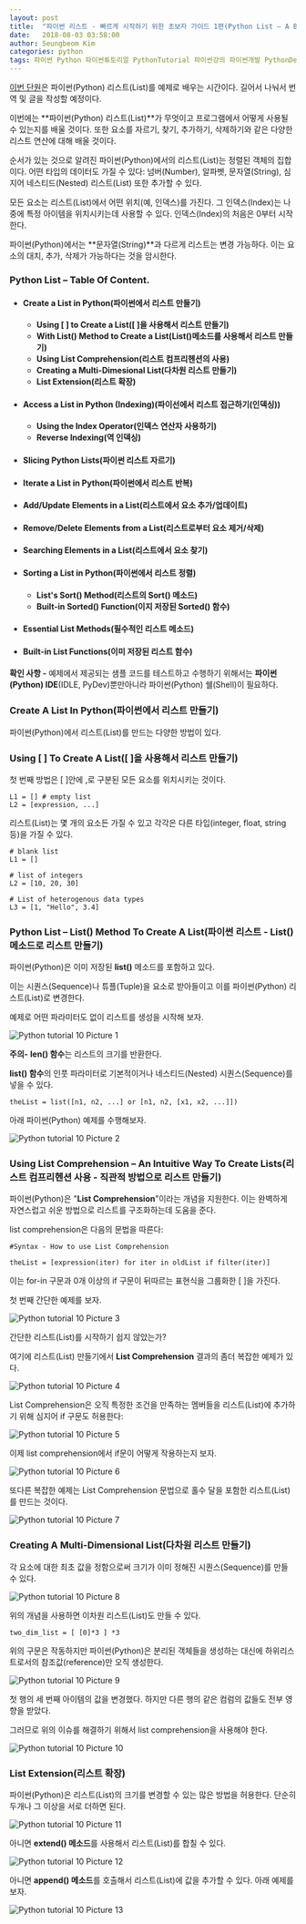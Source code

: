```yaml
---
layout: post
title:  "파이썬 리스트 - 빠르게 시작하기 위한 초보자 가이드 1편(Python List – A Beginners Guide To Get Started Quickly 1)"
date:   2018-08-03 03:58:00
author: Seungbeom Kim
categories: python
tags: 파이썬 Python 파이썬튜토리얼 PythonTutorial 파이썬강의 파이썬개발 PythonDevelopment 파이썬이란 파이썬리스트 PythonList List 파이썬데이터타입 PythonDataType
---
```


[이번 단원](https://www.techbeamers.com/python-list/)은 파이썬(Python) 리스트(List)를 예제로 배우는 시간이다. 길어서 나눠서 번역 및 글을 작성할 예정이다.

이번에는 **파이썬(Python) 리스트(List)**가 무엇이고 프로그램에서 어떻게 사용될 수 있는지를 배울 것이다. 또한 요소를 자르기, 찾기, 추가하기, 삭제하기와 같은 다양한 리스트 연산에 대해 배울 것이다.

순서가 있는 것으로 알려진 파이썬(Python)에서의 리스트(List)는 정렬된 객체의 집합이다. 어떤 타입의 데이터도 가질 수 있다: 넘버(Number), 알파벳, 문자열(String), 심지어 네스티드(Nested) 리스트(List) 또한 추가할 수 있다.

모든 요소는 리스트(List)에서 어떤 위치(예, 인덱스)를 가진다. 그 인덱스(Index)는 나중에 특정 아이템을 위치시키는데 사용할 수 있다. 인덱스(Index)의 처음은 0부터 시작한다.

파이썬(Python)에서는 **문자열(String)**과 다르게 리스트는 변경 가능하다. 이는 요소의 대치, 추가, 삭제가 가능하다는 것을 암시한다.

### Python List – Table Of Content.
- #### Create a List in Python(파이썬에서 리스트 만들기)
  - **Using [ ] to Create a List([ ]을 사용해서 리스트 만들기)**
  - **With List() Method to Create a List(List()메소드를 사용해서 리스트 만들기)**
  - **Using List Comprehension(리스트 컴프리헨션의 사용)**
  - **Creating a Multi-Dimesional List(다차원 리스트 만들기)**
  - **List Extension(리스트 확장)**
- #### Access a List in Python (Indexing)(파이선에서 리스트 접근하기(인덱싱))
  - **Using the Index Operator(인덱스 연산자 사용하기)**
  - **Reverse Indexing(역 인덱싱)**
- #### Slicing Python Lists(파이썬 리스트 자르기)
- #### Iterate a List in Python(파이썬에서 리스트 반복)
- #### Add/Update Elements in a List(리스트에서 요소 추가/업데이트)
- #### Remove/Delete Elements from a List(리스트로부터 요소 제거/삭제)
- #### Searching Elements in a List(리스트에서 요소 찾기)
- #### Sorting a List in Python(파이썬에서 리스트 정렬)
  - **List's Sort() Method(리스트의 Sort() 메소드)**
  - **Built-in Sorted() Function(이지 저장된 Sorted() 함수)**
- #### Essential List Methods(필수적인 리스트 메소드)
- #### Built-in List Functions(이미 저장된 리스트 함수)

**확인 사항 -** 예제에서 제공되는 샘플 코드를 테스트하고 수행하기 위해서는 **파이썬(Python) IDE**(IDLE, PyDev)뿐만아니라 파이썬(Python) 쉘(Shell)이 필요하다.

### Create A List In Python(파이썬에서 리스트 만들기)
파이썬(Python)에서 리스트(List)를 만드는 다양한 방법이 있다.

### Using [ ] To Create A List([ ]을 사용해서 리스트 만들기)
첫 번째 방법은 [ ]안에 ,로 구분된 모든 요소를 위치시키는 것이다.

    L1 = [] # empty list
    L2 = [expression, ...]

리스트(List)는 몇 개의 요소든 가질 수 있고 각각은 다른 타입(integer, float, string 등)을 가질 수 있다.

    # blank list
    L1 = []

    # list of integers
    L2 = [10, 20, 30]

    # List of heterogenous data types
    L3 = [1, "Hello", 3.4]

### Python List – List() Method To Create A List(파이썬 리스트 - List() 메소드로 리스트 만들기)
파이썬(Python)은 이미 저장된 **list()** 메소드를 포함하고 있다.

이는 시퀀스(Sequence)나 튜플(Tuple)을 요소로 받아들이고 이를 파이썬(Python) 리스트(List)로 변경한다.

예제로 어떤 파라미터도 없이 리스트를 생성을 시작해 보자.

<img src="{{ site.baseurl }}/assets/python/python_tutorial_10_1.png" title="Python tutorial 10 Picture 1" class="post-image">

**주의-** **len() 함수**는 리스트의 크기를 반환한다.

**list() 함수**의 인풋 파라미터로 기본적이거나 네스티드(Nested) 시퀀스(Sequence)를 넣을 수 있다.

    theList = list([n1, n2, ...] or [n1, n2, [x1, x2, ...]])

아래 파이썬(Python) 예제를 수행해보자.

<img src="{{ site.baseurl }}/assets/python/python_tutorial_10_2.png" title="Python tutorial 10 Picture 2" class="post-image">

### Using List Comprehension – An Intuitive Way To Create Lists(리스트 컴프리헨션 사용 - 직관적 방법으로 리스트 만들기)
파이썬(Python)은 "**List Comprehension**"이라는 개념을 지원한다. 이는 완벽하게 자연스럽고 쉬운 방법으로 리스트를 구조화하는데 도움을 준다.

list comprehension은 다음의 문법을 따른다:

    #Syntax - How to use List Comprehension

    theList = [expression(iter) for iter in oldList if filter(iter)]

이는 for-in 구문과 0개 이상의 if 구문이 뒤따르는 표현식을 그룹화한 [ ]을 가진다.

첫 번째 간단한 예제를 보자.

<img src="{{ site.baseurl }}/assets/python/python_tutorial_10_3.png" title="Python tutorial 10 Picture 3" class="post-image">

간단한 리스트(List)를 시작하기 쉽지 않았는가?

여기에 리스트(List) 만들기에서 **List Comprehension** 결과의 좀더 복잡한 예제가 있다.

<img src="{{ site.baseurl }}/assets/python/python_tutorial_10_4.png" title="Python tutorial 10 Picture 4" class="post-image">

List Comprehension은 오직 특정한 조건을 만족하는 멤버들을 리스트(List)에 추가하기 위해 심지어 if 구문도 허용한다:

<img src="{{ site.baseurl }}/assets/python/python_tutorial_10_5.png" title="Python tutorial 10 Picture 5" class="post-image">

이제 list comprehension에서 if문이 어떻게 작용하는지 보자.

<img src="{{ site.baseurl }}/assets/python/python_tutorial_10_6.png" title="Python tutorial 10 Picture 6" class="post-image">

또다른 복잡한 예제는 List Comprehension 문법으로 홀수 달을 포함한 리스트(List)를 만드는 것이다.

<img src="{{ site.baseurl }}/assets/python/python_tutorial_10_7.png" title="Python tutorial 10 Picture 7" class="post-image">

### Creating A Multi-Dimensional List(다차원 리스트 만들기)
각 요소에 대한 최초 값을 정함으로써 크기가 이미 정해진 시퀀스(Sequence)를 만들 수 있다.

<img src="{{ site.baseurl }}/assets/python/python_tutorial_10_8.png" title="Python tutorial 10 Picture 8" class="post-image">

위의 개념을 사용하면 이차원 리스트(List)도 만들 수 있다.

    two_dim_list = [ [0]*3 ] *3

위의 구문은 작동하지만 파이썬(Python)은 분리된 객체들을 생성하는 대신에 하위리스트로서의 참조값(reference)만 오직 생성한다.

<img src="{{ site.baseurl }}/assets/python/python_tutorial_10_9.png" title="Python tutorial 10 Picture 9" class="post-image">

첫 행의 세 번째 아이템의 값을 변경했다. 하지만 다른 행의 같은 컴럼의 값들도 전부 영향을 받았다.

그러므로 위의 이슈를 해결하기 위해서 list comprehension을 사용해야 한다.

<img src="{{ site.baseurl }}/assets/python/python_tutorial_10_10.png" title="Python tutorial 10 Picture 10" class="post-image">

### List Extension(리스트 확장)
파이썬(Python)은 리스트(List)의 크기를 변경할 수 있는 많은 방법을 허용한다. 단순히 두개나 그 이상을 서로 더하면 된다.

<img src="{{ site.baseurl }}/assets/python/python_tutorial_10_11.png" title="Python tutorial 10 Picture 11" class="post-image">

아니면 **extend() 메소드**를 사용해서 리스트(List)를 합칠 수 있다.

<img src="{{ site.baseurl }}/assets/python/python_tutorial_10_12.png" title="Python tutorial 10 Picture 12" class="post-image">

아니면 **append() 메소드**를 호출해서 리스트(List)에 값을 추가할 수 있다. 아래 예제를 보자.

<img src="{{ site.baseurl }}/assets/python/python_tutorial_10_13.png" title="Python tutorial 10 Picture 13" class="post-image">
